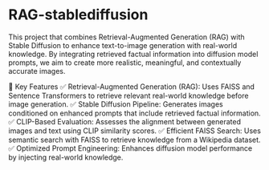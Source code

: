 # RAG-stablediffusion

This project that combines Retrieval-Augmented Generation (RAG) with Stable Diffusion to enhance text-to-image generation with real-world knowledge. By integrating retrieved factual information into diffusion model prompts, we aim to create more realistic, meaningful, and contextually accurate images.

📌 Key Features
✅ Retrieval-Augmented Generation (RAG): Uses FAISS and Sentence Transformers to retrieve relevant real-world knowledge before image generation.
✅ Stable Diffusion Pipeline: Generates images conditioned on enhanced prompts that include retrieved factual information.
✅ CLIP-Based Evaluation: Assesses the alignment between generated images and text using CLIP similarity scores.
✅ Efficient FAISS Search: Uses semantic search with FAISS to retrieve knowledge from a Wikipedia dataset.
✅ Optimized Prompt Engineering: Enhances diffusion model performance by injecting real-world knowledge.

